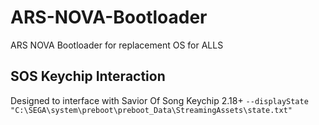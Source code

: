 # ARS-NOVA-Bootloader
ARS NOVA Bootloader for replacement OS for ALLS

## SOS Keychip Interaction
Designed to interface with Savior Of Song Keychip 2.18+
`--displayState "C:\SEGA\system\preboot\preboot_Data\StreamingAssets\state.txt"`
